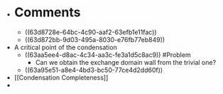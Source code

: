 - # Comments
	- ((63d8728e-64bc-4c90-aaf2-63efb1e11fac))
	- ((63d872bb-9d03-495a-8030-e76fb77eb849))
- A critical point of the condensation
	- ((63aa5ee4-d8ac-4c34-aa3c-fe3a1d5c8ac9)) #Problem
		- Can we obtain the exchange domain wall from the trivial one?
	- ((63a95e51-a8e4-4bd3-bc50-77ce4d2dd60f))
- [[Condensation Completeness]]
-